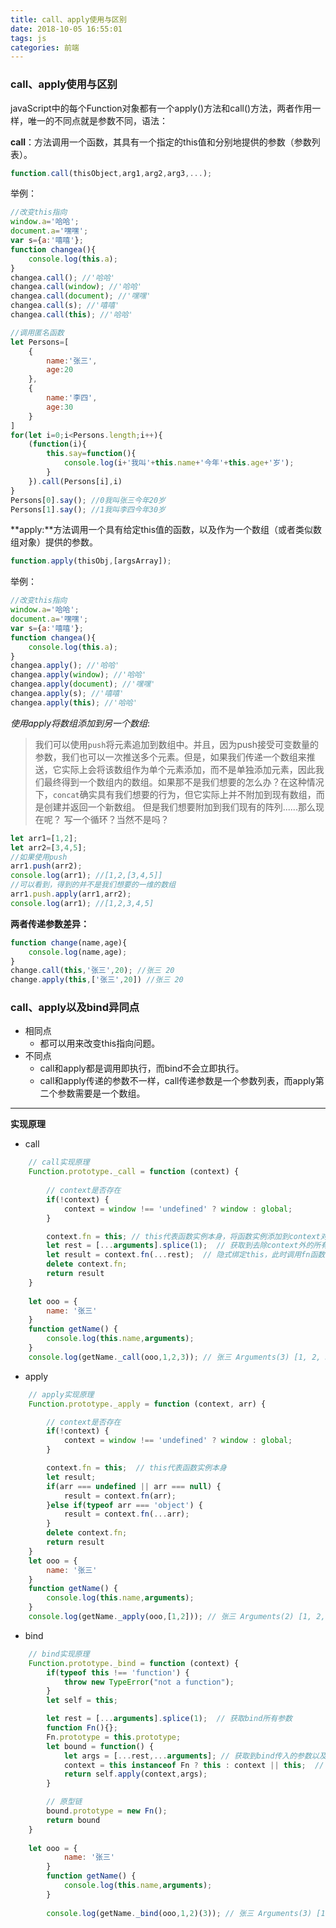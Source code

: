 ```yaml
---
title: call、apply使用与区别
date: 2018-10-05 16:55:01
tags: js
categories: 前端
---
```


### call、apply使用与区别

javaScript中的每个Function对象都有一个apply()方法和call()方法，两者作用一样，唯一的不同点就是参数不同，语法：

**call**：方法调用一个函数，其具有一个指定的this值和分别地提供的参数（参数列表）。

```javascript
function.call(thisObject,arg1,arg2,arg3,...);
```

举例：

```javascript
//改变this指向
window.a='哈哈';
document.a='嘿嘿';
var s={a:'嘻嘻'};
function changea(){
    console.log(this.a);
}
changea.call(); //'哈哈'
changea.call(window); //'哈哈'
changea.call(document); //'嘿嘿'
changea.call(s); //'嘻嘻'
changea.call(this); //'哈哈'

//调用匿名函数
let Persons=[
    {
        name:'张三',
        age:20
    },
    {
        name:'李四',
        age:30
    }
]
for(let i=0;i<Persons.length;i++){
    (function(i){
        this.say=function(){
            console.log(i+'我叫'+this.name+'今年'+this.age+'岁');
        }
    }).call(Persons[i],i)
}
Persons[0].say(); //0我叫张三今年20岁
Persons[1].say(); //1我叫李四今年30岁
```

**apply:**方法调用一个具有给定this值的函数，以及作为一个数组（或者类似数组对象）提供的参数。

```javascript
function.apply(thisObj,[argsArray]);
```

举例：

```javascript
//改变this指向
window.a='哈哈';
document.a='嘿嘿';
var s={a:'嘻嘻'};
function changea(){
    console.log(this.a);
}
changea.apply(); //'哈哈'
changea.apply(window); //'哈哈'
changea.apply(document); //'嘿嘿'
changea.apply(s); //'嘻嘻'
changea.apply(this); //'哈哈'
```

*使用apply将数组添加到另一个数组*:

> 我们可以使用`push`将元素追加到数组中。并且，因为push接受可变数量的参数，我们也可以一次推送多个元素。但是，如果我们传递一个数组来推送，它实际上会将该数组作为单个元素添加，而不是单独添加元素，因此我们最终得到一个数组内的数组。如果那不是我们想要的怎么办？在这种情况下，`concat`确实具有我们想要的行为，但它实际上并不附加到现有数组，而是创建并返回一个新数组。 但是我们想要附加到我们现有的阵列......那么现在呢？ 写一个循环？当然不是吗？

```javascript
let arr1=[1,2];
let arr2=[3,4,5];
//如果使用push
arr1.push(arr2);
console.log(arr1); //[1,2,[3,4,5]]
//可以看到，得到的并不是我们想要的一维的数组
arr1.push.apply(arr1,arr2);
console.log(arr1); //[1,2,3,4,5]
```

**两者传递参数差异：**

```javascript
function change(name,age){
    console.log(name,age);
}
change.call(this,'张三',20); //张三 20
change.apply(this,['张三',20]) //张三 20
```

### call、apply以及bind异同点

- 相同点
    * 都可以用来改变this指向问题。
- 不同点
    * call和apply都是调用即执行，而bind不会立即执行。
    * call和apply传递的参数不一样，call传递参数是一个参数列表，而apply第二个参数需要是一个数组。
****
**实现原理**

- call

```js
    // call实现原理
	Function.prototype._call = function (context) {
		
		// context是否存在
		if(!context) {
			context = window !== 'undefined' ? window : global;
		}

		context.fn = this; // this代表函数实例本身，将函数实例添加到context对象的属性中
		let rest = [...arguments].splice(1);  // 获取到去除context外的所有参数
		let result = context.fn(...rest);  // 隐式绑定this，此时调用fn函数内部this指向context
		delete context.fn;
		return result
	}
	
	let ooo = {
		name: '张三'
	}
	function getName() {
		console.log(this.name,arguments);
	}
	console.log(getName._call(ooo,1,2,3)); // 张三 Arguments(3) [1, 2, 3, callee: ƒ, Symbol(Symbol.iterator): ƒ]
```
- apply


```js
    // apply实现原理
	Function.prototype._apply = function (context, arr) {

		// context是否存在
		if(!context) {
			context = window !== 'undefined' ? window : global;
		}

		context.fn = this;  // this代表函数实例本身
		let result;
		if(arr === undefined || arr === null) {
			result = context.fn(arr);
		}else if(typeof arr === 'object') {
			result = context.fn(...arr);
		}
		delete context.fn;
		return result
	}
	let ooo = {
		name: '张三'
	}
	function getName() {
		console.log(this.name,arguments);
	}
	console.log(getName._apply(ooo,[1,2])); // 张三 Arguments(2) [1, 2, callee: ƒ, Symbol(Symbol.iterator): ƒ]
```
- bind


```js
    // bind实现原理
	Function.prototype._bind = function (context) {
		if(typeof this !== 'function') {
			throw new TypeError("not a function");
		}
		let self = this;

		let rest = [...arguments].splice(1);  // 获取bind所有参数
		function Fn(){};
		Fn.prototype = this.prototype;
		let bound = function() {
			let args = [...rest,...arguments]; // 获取到bind传入的参数以及执行函数传入的参数
			context = this instanceof Fn ? this : context || this;  // 谁调用bound函数，this就指向谁
			return self.apply(context,args);
		}

		// 原型链
		bound.prototype = new Fn();
		return bound
	}
	
	let ooo = {
			name: '张三'
		}
		function getName() {
			console.log(this.name,arguments);
		}
		
		console.log(getName._bind(ooo,1,2)(3)); // 张三 Arguments(3) [1, 2, 3, callee: ƒ, Symbol(Symbol.iterator): ƒ]
```